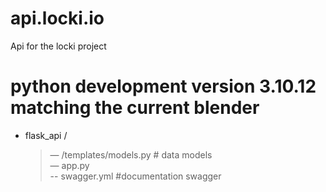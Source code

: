 # api.locki.io

Api for the locki project

# python development version 3.10.12 matching the current blender

- flask_api /
  > — /templates/models.py # data models  
  > — app.py  
  > -- swagger.yml #documentation swagger
